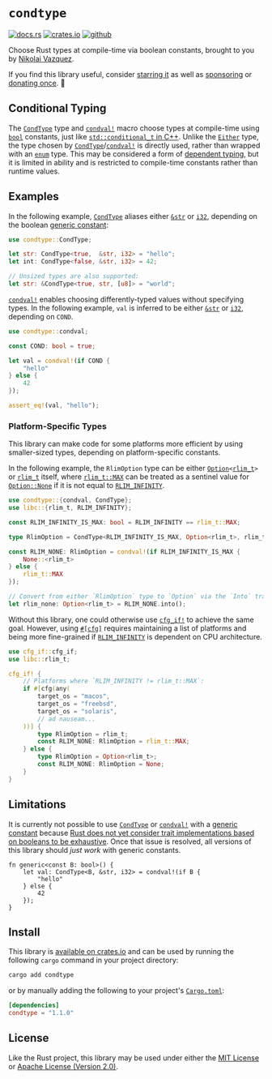 # `condtype`

[![docs.rs](https://img.shields.io/crates/v/condtype.svg?style=flat-square&label=docs&color=blue&logo=rust)](https://docs.rs/condtype) [![crates.io](https://img.shields.io/crates/d/condtype.svg?style=flat-square)](https://crates.io/crates/condtype) [![github](https://img.shields.io/github/stars/nvzqz/condtype.svg?style=flat-square&color=black)][github]

Choose Rust types at compile-time via boolean constants, brought to you by
[Nikolai Vazquez](https://hachyderm.io/@nikolai).

If you find this library useful, consider
[starring it][github] as well as
[sponsoring](https://github.com/sponsors/nvzqz) or
[donating once](https://paypal.me/nvzqz). 💖

[github]: https://github.com/nvzqz/condtype

## Conditional Typing

The [`CondType`] type and [`condval!`] macro choose types at compile-time using
[`bool`] constants, just like [`std::conditional_t` in C++](https://en.cppreference.com/w/cpp/types/conditional).
Unlike the [`Either`] type, the type chosen by [`CondType`]/[`condval!`] is
directly used, rather than wrapped with an [`enum`] type. This may be considered
a form of [dependent typing](https://en.wikipedia.org/wiki/Dependent_type), but
it is limited in ability and is restricted to compile-time constants rather than
runtime values.

## Examples

In the following example, [`CondType`] aliases either [`&str`] or [`i32`],
depending on the boolean [generic constant][const-generics]:

```rust
use condtype::CondType;

let str: CondType<true,  &str, i32> = "hello";
let int: CondType<false, &str, i32> = 42;

// Unsized types are also supported:
let str: &CondType<true, str, [u8]> = "world";
```

[`condval!`] enables choosing differently-typed values without specifying types.
In the following example, `val` is inferred to be either [`&str`] or [`i32`],
depending on `COND`.

```rust
use condtype::condval;

const COND: bool = true;

let val = condval!(if COND {
    "hello"
} else {
    42
});

assert_eq!(val, "hello");
```

### Platform-Specific Types

This library can make code for some platforms more efficient by using
smaller-sized types, depending on platform-specific constants.

In the following example, the `RlimOption` type can be either
<code>[Option]\<[rlim_t][resource.h]></code> or [`rlim_t`][resource.h] itself,
where [`rlim_t::MAX`] can be treated as a sentinel value for
[`Option::None`][None] if it is not equal to [`RLIM_INFINITY`][resource.h].

```rust
use condtype::{condval, CondType};
use libc::{rlim_t, RLIM_INFINITY};

const RLIM_INFINITY_IS_MAX: bool = RLIM_INFINITY == rlim_t::MAX;

type RlimOption = CondType<RLIM_INFINITY_IS_MAX, Option<rlim_t>, rlim_t>;

const RLIM_NONE: RlimOption = condval!(if RLIM_INFINITY_IS_MAX {
    None::<rlim_t>
} else {
    rlim_t::MAX
});

// Convert from either `RlimOption` type to `Option` via the `Into` trait:
let rlim_none: Option<rlim_t> = RLIM_NONE.into();
```

Without this library, one could otherwise use [`cfg_if!`] to achieve the same
goal. However, using [`#[cfg]`][cfg] requires maintaining a list of platforms
and being more fine-grained if [`RLIM_INFINITY`][resource.h] is dependent on CPU
architecture.

```rust
use cfg_if::cfg_if;
use libc::rlim_t;

cfg_if! {
    // Platforms where `RLIM_INFINITY != rlim_t::MAX`:
    if #[cfg(any(
        target_os = "macos",
        target_os = "freebsd",
        target_os = "solaris",
        // ad nauseam...
    ))] {
        type RlimOption = rlim_t;
        const RLIM_NONE: RlimOption = rlim_t::MAX;
    } else {
        type RlimOption = Option<rlim_t>;
        const RLIM_NONE: RlimOption = None;
    }
}
```

## Limitations

It is currently not possible to use [`CondType`] or [`condval!`] with a
[generic constant][const-generics] because [Rust does not yet consider trait
implementations based on booleans to be exhaustive](https://github.com/rust-lang/project-const-generics/issues/26).
Once that issue is resolved, all versions of this library should _just work_
with generic constants.

```rust,ignore
fn generic<const B: bool>() {
    let val: CondType<B, &str, i32> = condval!(if B {
        "hello"
    } else {
        42
    });
}
```

## Install

This library is [available on crates.io](https://crates.io/crates/condtype) and
can be used by running the following `cargo` command in your project directory:

```sh
cargo add condtype
```

or by manually adding the following to your project's [`Cargo.toml`](https://doc.rust-lang.org/cargo/reference/manifest.html):

```toml
[dependencies]
condtype = "1.1.0"
```

## License

Like the Rust project, this library may be used under either the
[MIT License](https://github.com/nvzqz/condtype/blob/main/LICENSE-MIT) or
[Apache License (Version 2.0)](https://github.com/nvzqz/condtype/blob/main/LICENSE-APACHE).

[`CondType`]: https://docs.rs/condtype/latest/condtype/type.CondType.html
[`condval!`]: https://docs.rs/condtype/latest/condtype/macro.condval.html
[`Either`]:   https://docs.rs/either/latest/either/enum.Either.html
[`cfg_if!`]:  https://docs.rs/cfg-if/latest/cfg_if/macro.cfg_if.html

[`const`]: https://doc.rust-lang.org/std/keyword.const.html
[`enum`]:  https://doc.rust-lang.org/std/keyword.enum.html
[`bool`]:  https://doc.rust-lang.org/std/primitive.bool.html
[`i32`]:   https://doc.rust-lang.org/std/primitive.i32.html
[`&str`]:  https://doc.rust-lang.org/std/primitive.str.html
[Option]:  https://doc.rust-lang.org/std/option/enum.Option.html
[None]:    https://doc.rust-lang.org/std/option/enum.Option.html#variant.None
[cfg]:     https://doc.rust-lang.org/rust-by-example/attribute/cfg.html

[`rlim_t::MAX`]: https://doc.rust-lang.org/std/primitive.u64.html#associatedconstant.MAX

[const-generics]: https://doc.rust-lang.org/reference/items/generics.html#const-generics

[resource.h]: https://pubs.opengroup.org/onlinepubs/9699919799/basedefs/sys_resource.h.html
